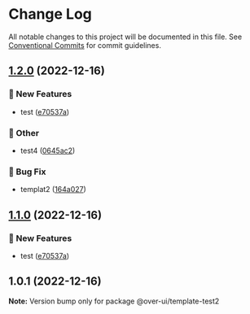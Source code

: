 # Change Log

All notable changes to this project will be documented in this file.
See [Conventional Commits](https://conventionalcommits.org) for commit guidelines.

## [1.2.0](https://github.com/over-ui/unstyled/compare/@over-ui/template-test2@1.0.1...@over-ui/template-test2@1.2.0) (2022-12-16)


### :rocket: New Features

* test ([e70537a](https://github.com/over-ui/unstyled/commit/e70537af629fdbba139745147eb1edc56d569995))


### :mega: Other

* test4 ([0645ac2](https://github.com/over-ui/unstyled/commit/0645ac2963e040d9f076170e62bb7312384b7d33))


### :bug: Bug Fix

* templat2 ([164a027](https://github.com/over-ui/unstyled/commit/164a027ce02f5f15b773ab92b85ed1bf2d6412df))



## [1.1.0](https://github.com/over-ui/unstyled/compare/@over-ui/template-test2@1.0.1...@over-ui/template-test2@1.1.0) (2022-12-16)


### :rocket: New Features

* test ([e70537a](https://github.com/over-ui/unstyled/commit/e70537af629fdbba139745147eb1edc56d569995))



## 1.0.1 (2022-12-16)

**Note:** Version bump only for package @over-ui/template-test2

